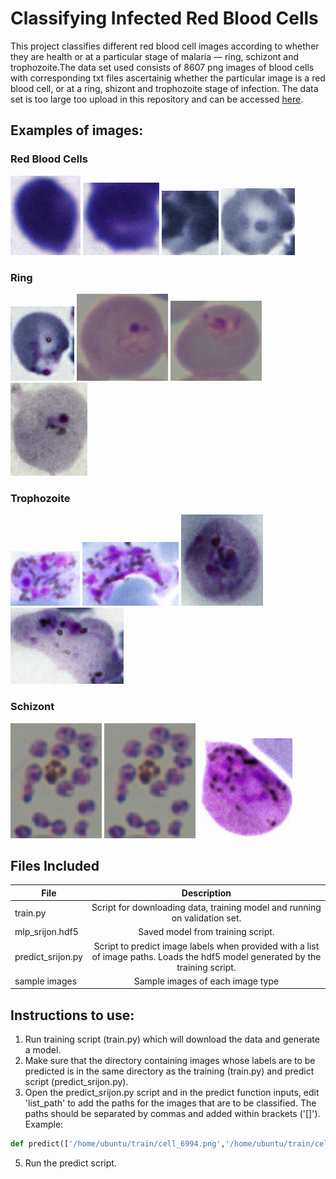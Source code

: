 # Classifying Infected Red Blood Cells
This project classifies different red blood cell images according to whether they are health or at a particular stage of malaria — ring, schizont and trophozoite.The data set used consists of 8607 png images of blood cells with corresponding txt files ascertainig whether the particular image is a red blood cell, or at a ring, shizont and trophozoite stage of infection. The data set is too large too upload in this repository and can be accessed [here](https://storage.googleapis.com/exam-deep-learning/train.zip). 

## Examples of images:

### Red Blood Cells

![alt text](https://github.com/SrijonMukherjee/Classifying-Infected-Red-Blood-Cells/blob/main/sample%20images/Rbc/cell_145.png)  ![alt text](https://github.com/SrijonMukherjee/Classifying-Infected-Red-Blood-Cells/blob/main/sample%20images/Rbc/cell_149.png)   ![alt text](https://github.com/SrijonMukherjee/Classifying-Infected-Red-Blood-Cells/blob/main/sample%20images/Rbc/cell_53.png)  ![alt text](https://github.com/SrijonMukherjee/Classifying-Infected-Red-Blood-Cells/blob/main/sample%20images/Rbc/cell_6.png)

### Ring 
![alt text](https://github.com/SrijonMukherjee/Classifying-Infected-Red-Blood-Cells/blob/main/sample%20images/Ring/cell_11521.png) ![alt text](https://github.com/SrijonMukherjee/Classifying-Infected-Red-Blood-Cells/blob/main/sample%20images/Ring/cell_12282.png) ![alt text](https://github.com/SrijonMukherjee/Classifying-Infected-Red-Blood-Cells/blob/main/sample%20images/Ring/cell_12283.png)  ![alt text](https://github.com/SrijonMukherjee/Classifying-Infected-Red-Blood-Cells/blob/main/sample%20images/Ring/cell_4562.png)

### Trophozoite 
![alt text](https://github.com/SrijonMukherjee/Classifying-Infected-Red-Blood-Cells/blob/main/sample%20images/Trophozoite/cell_10289.png)  ![alt text](https://github.com/SrijonMukherjee/Classifying-Infected-Red-Blood-Cells/blob/main/sample%20images/Trophozoite/cell_10290.png)  ![alt text](https://github.com/SrijonMukherjee/Classifying-Infected-Red-Blood-Cells/blob/main/sample%20images/Trophozoite/cell_1573.png) ![alt text](https://github.com/SrijonMukherjee/Classifying-Infected-Red-Blood-Cells/blob/main/sample%20images/Trophozoite/cell_62.png)

### Schizont
![alt text](https://github.com/SrijonMukherjee/Classifying-Infected-Red-Blood-Cells/blob/main/sample%20images/Schizont/cell_12253.png)  ![alt text](https://github.com/SrijonMukherjee/Classifying-Infected-Red-Blood-Cells/blob/main/sample%20images/Schizont/cell_12253.png)  ![alt text](https://github.com/SrijonMukherjee/Classifying-Infected-Red-Blood-Cells/blob/main/sample%20images/Schizont/cell_8786.png)

## Files Included
| File    | Description    | 
| ------------- |:-------------:| 
| train.py |Script for downloading data, training model and running on validation set.|
|mlp_srijon.hdf5| Saved model from training script.|
|predict_srijon.py| Script to predict image labels when provided with a list of image paths. Loads the hdf5 model generated by the training script.|
|sample images| Sample images of each image type|

## Instructions to use:
1. Run training script (train.py) which will download the data and generate a model.
2. Make sure that the directory containing images whose labels are to be predicted is in the same directory as the training (train.py) and predict script (predict_srijon.py).
3. Open the predict_srijon.py script and in the predict function inputs, edit 'list_path' to add the paths for the images that are to be classified. The paths should be separated by commas and added within brackets ('[]').
Example:

```python
def predict(['/home/ubuntu/train/cell_6994.png','/home/ubuntu/train/cell_10338.png'])  # Dummy image paths separated by commas and added within []
```

5. Run the predict script.

